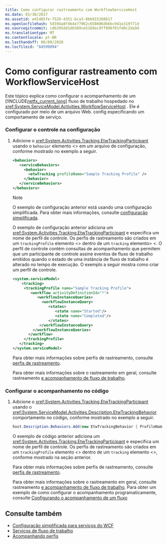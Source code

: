 ```yaml
---
title: Como configurar rastreamento com WorkflowServiceHost
ms.date: 03/30/2017
ms.assetid: ed1485fe-7529-4351-bca3-8bb915260b17
ms.openlocfilehash: 54594a8f464e77062c658606db6bc941e319f71d
ms.sourcegitcommit: cdb295dd1db589ce5169ac9ff096f01fd0c2da9d
ms.translationtype: MT
ms.contentlocale: pt-BR
ms.lasthandoff: 06/09/2020
ms.locfileid: "84599094"
---
```

# <a name="how-to-configure-tracking-with-workflowservicehost"></a>Como configurar rastreamento com WorkflowServiceHost
Este tópico explica como configurar o acompanhamento de um [!INCLUDE[netfx_current_long](../../../../includes/netfx-current-long-md.md)] fluxo de trabalho hospedado no <xref:System.ServiceModel.Activities.WorkflowServiceHost> . Ele é configurado por meio de um arquivo Web. config especificando um comportamento de serviço.  
  
### <a name="configure-tracking-in-configuration"></a>Configurar o controle na configuração  
  
1. Adicione o <xref:System.Activities.Tracking.EtwTrackingParticipant> usando o `behavior` elemento <> em um arquivo de configuração, conforme mostrado no exemplo a seguir.  
  
    ```xml  
    <behaviors>  
       <serviceBehaviors>  
         <behavior>  
           <etwTracking profileName="Sample Tracking Profile" />  
         </behavior>
       </serviceBehaviors>  
    </behaviors>  
    ```  
  
    > [!NOTE]
    > O exemplo de configuração anterior está usando uma configuração simplificada. Para obter mais informações, consulte [configuração simplificada](../simplified-configuration.md).  
  
     O exemplo de configuração anterior adiciona um <xref:System.Activities.Tracking.EtwTrackingParticipant> e especifica um nome de perfil de controle. Os perfis de rastreamento são criados em um `trackingProfile` elemento <> dentro de um `tracking` elemento> <. O perfil de controle contém consultas de acompanhamento que permitem que um participante de controle assine eventos de fluxo de trabalho emitidos quando o estado de uma instância de fluxo de trabalho é alterado no tempo de execução. O exemplo a seguir mostra como criar um perfil de controle.  
  
    ```xml  
    <system.serviceModel>  
        <tracking>
         <trackingProfile name="Sample Tracking Profile">  
            <workflow activityDefinitionId="*">  
               <workflowInstanceQueries>  
                 <workflowInstanceQuery>  
                    <states>  
                       <state name="Started"/>  
                       <state name="Completed"/>  
                    </states>  
                </workflowInstanceQuery>  
             </workflowInstanceQueries>  
           </workflow>  
         </trackingProfile>
       </tracking>  
    </system.serviceModel>  
    ```  
  
     Para obter mais informações sobre perfis de rastreamento, consulte [perfis de rastreamento](../../windows-workflow-foundation/tracking-profiles.md).  
  
     Para obter mais informações sobre o rastreamento em geral, consulte rastreamento [e acompanhamento de fluxo de trabalho](../../windows-workflow-foundation/workflow-tracking-and-tracing.md).  
  
### <a name="configure-tracking-in-code"></a>Configurar o acompanhamento no código  
  
1. Adicione o <xref:System.Activities.Tracking.EtwTrackingParticipant> usando o <xref:System.ServiceModel.Activities.Description.EtwTrackingBehavior> comportamento no código, conforme mostrado no exemplo a seguir.  
  
    ```csharp  
    host.Description.Behaviors.Add(new EtwTrackingBehavior { ProfileName = "Sample Tracking Profile" });  
    ```  
  
     O exemplo de código anterior adiciona um <xref:System.Activities.Tracking.EtwTrackingParticipant> e especifica um nome de perfil de controle. Os perfis de rastreamento são criados em um `trackingProfile` elemento <> dentro de um `tracking` elemento <>, conforme mostrado na seção anterior.  
  
     Para obter mais informações sobre perfis de rastreamento, consulte [perfis de rastreamento](../../windows-workflow-foundation/tracking-profiles.md).  
  
     Para obter mais informações sobre o rastreamento em geral, consulte rastreamento [e acompanhamento de fluxo de trabalho](../../windows-workflow-foundation/workflow-tracking-and-tracing.md). Para obter um exemplo de como configurar o acompanhamento programaticamente, consulte [Configurando o acompanhamento de um fluxo](../../windows-workflow-foundation/configuring-tracking-for-a-workflow.md)  
  
## <a name="see-also"></a>Consulte também

- [Configuração simplificada para serviços do WCF](../samples/simplified-configuration-for-wcf-services.md)
- [Serviços de fluxo de trabalho](workflow-services.md)
- [Acompanhando perfis](../../windows-workflow-foundation/tracking-profiles.md)

